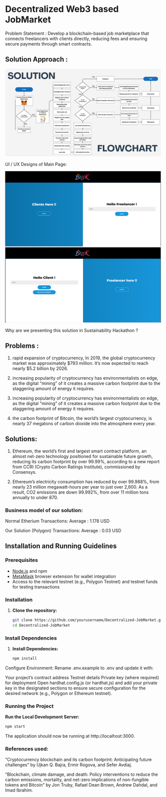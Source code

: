 # Decentralized Web3 based JobMarket
Problem Statement : Develop a blockchain-based job marketplace that connects freelancers with clients directly, reducing fees and ensuring secure payments through smart contracts.

## Solution Approach :

![alt text](<IEEE SSH 2024 flowchart.png>)

UI / UX Designs of Main Page:

![alt text](<IEEE SSH UI1.png>)
![alt text](<IEEE SSH UI2.png>)

Why are we presenting this solution in Sustainability Hackathon ?

## Problems :

1) rapid expansion of cryptocurrency, In 2019, the global cryptocurrency market was approximately $793 million. It’s now expected to reach nearly $5.2 billion by 2026.

2) increasing popularity of cryptocurrency has environmentalists on edge, as the digital “mining” of it creates a massive carbon footprint due to the staggering amount of energy it requires.

3) increasing popularity of cryptocurrency has environmentalists on edge, as the digital “mining” of it creates a massive carbon footprint due to the staggering amount of energy it requires.

4) the carbon footprint of Bitcoin, the world’s largest cryptocurrency, is nearly 37 megatons of carbon dioxide into the atmosphere every year.

## Solutions:

1) Ethereum, the world’s first and largest smart contract platform, an almost net-zero technology positioned for sustainable future growth, reducing its carbon footprint by over 99.99%, according to a new report from CCRI (Crypto Carbon Ratings
 Institute), commissioned by Consensys.

2) Ethereum’s electricity consumption has reduced by over 99.988%, from nearly 23 million megawatt-hours per year to just over 2,600. As a result, CO2 emissions are down 99.992%, from over 11 million tons annually to under 870.


### Business model of our solution:

Normal Etherium Transactions:
Average : 1.178 USD

Our Solution (Polygon) Transactions: 
Average : 0.03 USD

## Installation and Running Guidelines

### Prerequisites
- [Node.js](https://nodejs.org/) and npm
- [MetaMask](https://metamask.io/) browser extension for wallet integration
- Access to the relevant testnet (e.g., Polygon Testnet) and testnet funds for testing transactions

### Installation

1. **Clone the repository:**
   ```bash
   git clone https://github.com/yourusername/Decentralized-JobMarket.git
   cd Decentralized-JobMarket

### Install Dependencies

1. **Install Dependencies:**
   ```bash
   npm install

Configure Environment:
Rename .env.example to .env and update it with:

Your project’s contract address
Testnet details
Private key (where required) for deployment
Open hardhat.config.js (or hardhat.js) and add your private key in the designated sections to ensure secure configuration for the desired network (e.g., Polygon or Ethereum testnet).

### Running the Project
**Run the Local Development Server:**

``` bash
npm start
```
The application should now be running at http://localhost:3000.





### References used:

“Cryptocurrency blockchain and its carbon footprint: Anticipating future challenges” by Ujkan Q. Bajra, Ermir Rogova, and Sefer Avdiaj.

“Blockchain, climate damage, and death: Policy interventions to reduce the carbon emissions, mortality, and net-zero implications of non-fungible tokens and Bitcoin” by Jon Truby, Rafael Dean Brown, Andrew Dahdal, and Imad Ibrahim.

